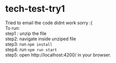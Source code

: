 # tech-test-try1
Tried to email the code didnt work sorry :( <br />
To run:<br />
step1 : unzip the file<br />
step2: navigate inside unziped file<br />
step3: run `npm install` <br />
step4: run `npm run start`<br />
step5: open http://localhost:4200/ in your browser.<br />
